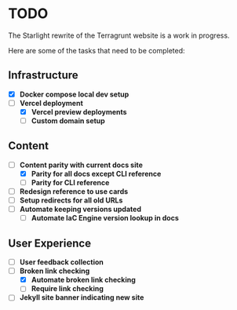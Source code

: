 # TODO

The Starlight rewrite of the Terragrunt website is a work in progress.

Here are some of the tasks that need to be completed:

## Infrastructure
 - [x] **Docker compose local dev setup**
 - [ ] **Vercel deployment**
   - [x] **Vercel preview deployments**
   - [ ] **Custom domain setup**

## Content
 - [ ] **Content parity with current docs site**
   - [x] **Parity for all docs except CLI reference**
   - [ ] **Parity for CLI reference**
 - [ ] **Redesign reference to use cards**
 - [ ] **Setup redirects for all old URLs**
 - [ ] **Automate keeping versions updated**
   - [ ] **Automate IaC Engine version lookup in docs**

## User Experience
 - [ ] **User feedback collection**
 - [ ] **Broken link checking**
   - [x] **Automate broken link checking**
   - [ ] **Require link checking**
 - [ ] **Jekyll site banner indicating new site**

